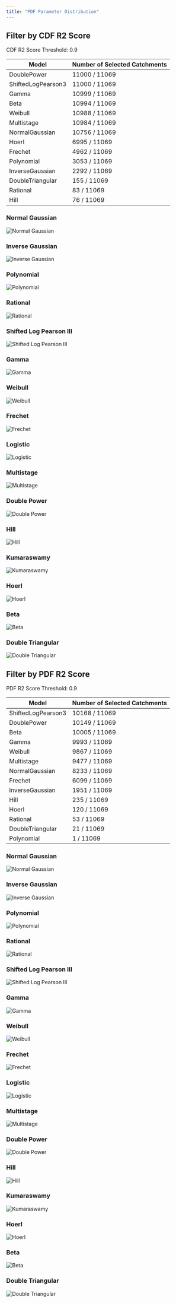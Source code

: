 ```yaml
---
title: "PDF Parameter Distribution"
---
```


## Filter by CDF R2 Score

CDF R2 Score Threshold: 0.9

| Model              | Number of Selected Catchments |
| ------------------ | ----------------------------- |
| DoublePower        | 11000 / 11069                 |
| ShiftedLogPearson3 | 11000 / 11069                 |
| Gamma              | 10999 / 11069                 |
| Beta               | 10994 / 11069                 |
| Weibull            | 10988 / 11069                 |
| Multistage         | 10984 / 11069                 |
| NormalGaussian     | 10756 / 11069                 |
| Hoerl              | 6995 / 11069                  |
| Frechet            | 4962 / 11069                  |
| Polynomial         | 3053 / 11069                  |
| InverseGaussian    | 2292 / 11069                  |
| DoubleTriangular   | 155 / 11069                   |
| Rational           | 83 / 11069                    |
| Hill               | 76 / 11069                    |

### Normal Gaussian

![Normal Gaussian](https://cdn.liblaf.top/share/WFIUH/results/param-dis/pdf/cdf/NormalGaussian.png)

### Inverse Gaussian

![Inverse Gaussian](https://cdn.liblaf.top/share/WFIUH/results/param-dis/pdf/cdf/InverseGaussian.png)

### Polynomial

![Polynomial](https://cdn.liblaf.top/share/WFIUH/results/param-dis/pdf/cdf/Polynomial.png)

### Rational

![Rational](https://cdn.liblaf.top/share/WFIUH/results/param-dis/pdf/cdf/Rational.png)

### Shifted Log Pearson III

![Shifted Log Pearson III](https://cdn.liblaf.top/share/WFIUH/results/param-dis/pdf/cdf/ShiftedLogPearson3.png)

### Gamma

![Gamma](https://cdn.liblaf.top/share/WFIUH/results/param-dis/pdf/cdf/Gamma.png)

### Weibull

![Weibull](https://cdn.liblaf.top/share/WFIUH/results/param-dis/pdf/cdf/Weibull.png)

### Frechet

![Frechet](https://cdn.liblaf.top/share/WFIUH/results/param-dis/pdf/cdf/Frechet.png)

### Logistic

![Logistic](https://cdn.liblaf.top/share/WFIUH/results/param-dis/pdf/cdf/Logistic.png)

### Multistage

![Multistage](https://cdn.liblaf.top/share/WFIUH/results/param-dis/pdf/cdf/Multistage.png)

### Double Power

![Double Power](https://cdn.liblaf.top/share/WFIUH/results/param-dis/pdf/cdf/DoublePower.png)

### Hill

![Hill](https://cdn.liblaf.top/share/WFIUH/results/param-dis/pdf/cdf/Hill.png)

### Kumaraswamy

![Kumaraswamy](https://cdn.liblaf.top/share/WFIUH/results/param-dis/pdf/cdf/Kumaraswamy.png)

### Hoerl

![Hoerl](https://cdn.liblaf.top/share/WFIUH/results/param-dis/pdf/cdf/Hoerl.png)

### Beta

![Beta](https://cdn.liblaf.top/share/WFIUH/results/param-dis/pdf/cdf/Beta.png)

### Double Triangular

![Double Triangular](https://cdn.liblaf.top/share/WFIUH/results/param-dis/pdf/cdf/DoubleTriangular.png)

## Filter by PDF R2 Score

PDF R2 Score Threshold: 0.9

| Model              | Number of Selected Catchments |
| ------------------ | ----------------------------- |
| ShiftedLogPearson3 | 10168 / 11069                 |
| DoublePower        | 10149 / 11069                 |
| Beta               | 10005 / 11069                 |
| Gamma              | 9993 / 11069                  |
| Weibull            | 9867 / 11069                  |
| Multistage         | 9477 / 11069                  |
| NormalGaussian     | 8233 / 11069                  |
| Frechet            | 6099 / 11069                  |
| InverseGaussian    | 1951 / 11069                  |
| Hill               | 235 / 11069                   |
| Hoerl              | 120 / 11069                   |
| Rational           | 53 / 11069                    |
| DoubleTriangular   | 21 / 11069                    |
| Polynomial         | 1 / 11069                     |

### Normal Gaussian

![Normal Gaussian](https://cdn.liblaf.top/share/WFIUH/results/param-dis/pdf/pdf/NormalGaussian.png)

### Inverse Gaussian

![Inverse Gaussian](https://cdn.liblaf.top/share/WFIUH/results/param-dis/pdf/pdf/InverseGaussian.png)

### Polynomial

![Polynomial](https://cdn.liblaf.top/share/WFIUH/results/param-dis/pdf/pdf/Polynomial.png)

### Rational

![Rational](https://cdn.liblaf.top/share/WFIUH/results/param-dis/pdf/pdf/Rational.png)

### Shifted Log Pearson III

![Shifted Log Pearson III](https://cdn.liblaf.top/share/WFIUH/results/param-dis/pdf/pdf/ShiftedLogPearson3.png)

### Gamma

![Gamma](https://cdn.liblaf.top/share/WFIUH/results/param-dis/pdf/pdf/Gamma.png)

### Weibull

![Weibull](https://cdn.liblaf.top/share/WFIUH/results/param-dis/pdf/pdf/Weibull.png)

### Frechet

![Frechet](https://cdn.liblaf.top/share/WFIUH/results/param-dis/pdf/pdf/Frechet.png)

### Logistic

![Logistic](https://cdn.liblaf.top/share/WFIUH/results/param-dis/pdf/pdf/Logistic.png)

### Multistage

![Multistage](https://cdn.liblaf.top/share/WFIUH/results/param-dis/pdf/pdf/Multistage.png)

### Double Power

![Double Power](https://cdn.liblaf.top/share/WFIUH/results/param-dis/pdf/pdf/DoublePower.png)

### Hill

![Hill](https://cdn.liblaf.top/share/WFIUH/results/param-dis/pdf/pdf/Hill.png)

### Kumaraswamy

![Kumaraswamy](https://cdn.liblaf.top/share/WFIUH/results/param-dis/pdf/pdf/Kumaraswamy.png)

### Hoerl

![Hoerl](https://cdn.liblaf.top/share/WFIUH/results/param-dis/pdf/pdf/Hoerl.png)

### Beta

![Beta](https://cdn.liblaf.top/share/WFIUH/results/param-dis/pdf/pdf/Beta.png)

### Double Triangular

![Double Triangular](https://cdn.liblaf.top/share/WFIUH/results/param-dis/pdf/pdf/DoubleTriangular.png)
